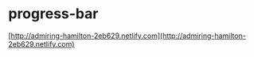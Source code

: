 # progress-bar
[http://admiring-hamilton-2eb629.netlify.com](http://admiring-hamilton-2eb629.netlify.com)
